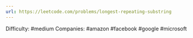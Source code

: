 ```yaml
---
url: https://leetcode.com/problems/longest-repeating-substring
---
```


Difficulty: #medium
Companies: #amazon #facebook #google #microsoft